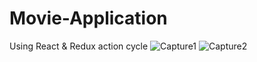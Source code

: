 # Movie-Application
Using React &amp; Redux action cycle
![Capture1](https://user-images.githubusercontent.com/96413187/199220936-f98a7bb1-a908-49f8-a70e-3e26e24c3789.PNG)
![Capture2](https://user-images.githubusercontent.com/96413187/199220957-0d033b57-8b72-47e7-ad8d-dc67405ea4e6.PNG)
